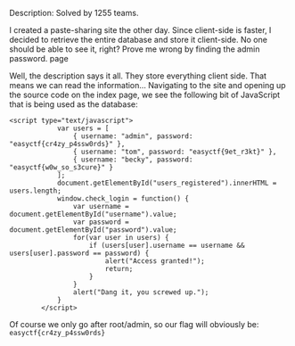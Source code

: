 Description:
Solved by 1255 teams.

I created a paste-sharing site the other day. Since client-side is faster, I decided to retrieve the entire database and store it client-side. No one should be able to see it, right? Prove me wrong by finding the admin password. page

Well, the description says it all. They store everything client side. That means we can read the information... Navigating to the site and opening up the source code on the index page, we see the following bit of JavaScript that is being used as the database:

```
<script type="text/javascript">
			var users = [
				{ username: "admin", password: "easyctf{cr4zy_p4ssw0rds}" },
				{ username: "tom", password: "easyctf{9et_r3kt}" },
				{ username: "becky", password: "easyctf{w0w_so_s3cure}" }
			];
			document.getElementById("users_registered").innerHTML = users.length;
			window.check_login = function() {
				var username = document.getElementById("username").value;
				var password = document.getElementById("password").value;
				for(var user in users) {
					if (users[user].username == username && users[user].password == password) {
						alert("Access granted!");
						return;
					}
				}
				alert("Dang it, you screwed up.");
			}
		</script>
```

Of course we only go after root/admin, so our flag will obviously be: `easyctf{cr4zy_p4ssw0rds}`
